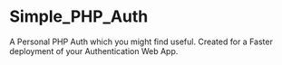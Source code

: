# Simple_PHP_Auth
A Personal PHP Auth which you might find useful. Created for a Faster deployment of your Authentication Web App. 
